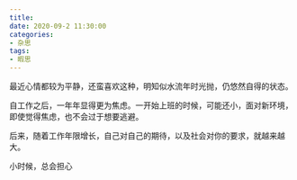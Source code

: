 ```yaml
---
title: 
date: 2020-09-2 11:30:00
categories:
- 杂思
tags:
- 暇思
---
```


最近心情都较为平静，还蛮喜欢这种，明知似水流年时光抛，仍悠然自得的状态。

自工作之后，一年年显得更为焦虑。一开始上班的时候，可能还小，面对新环境，即使觉得焦虑，也不会过于想要逃避。

后来，随着工作年限增长，自己对自己的期待，以及社会对你的要求，就越来越大。

小时候，总会担心




